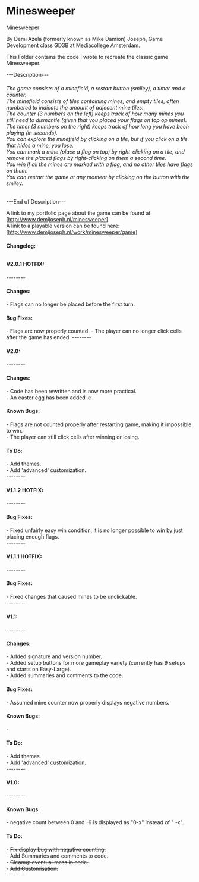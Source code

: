 # Minesweeper
Minesweeper

By Demi Azela (formerly known as Mike Damion) Joseph,
Game Development class GD3B at Mediacollege Amsterdam.

This Folder contains the code I wrote to recreate the classic game Minesweeper.

---Description---
###### The game consists of a minefield, a restart button (smiley), a timer and a counter.<br>The minefield consists of tiles containing mines, and empty tiles, often numbered to indicate the amount of adjecent mine tiles.<br>The counter (3 numbers on the left) keeps track of how many mines you still need to dismantle (given that you placed your flags on top op mines).<br>The timer (3 numbers on the right) keeps track of how long you have been playing (in seconds).<br>You can explore the minefield by clicking on a tile, but if you click on a tile that hides a mine, you lose.<br>You can mark a mine (place a flag on top) by right-clicking on a tile, and remove the placed flags by right-clicking on them a second time.<br>You win if all the mines are marked with a flag, and no other tiles have flags on them.<br>You can restart the game at any moment by clicking on the button with the smiley.<br>
---End of Description---

A link to my portfolio page about the game can be found at [http://www.demijoseph.nl/minesweeper]<br>
A link to a playable version can be found here: [http://www.demijoseph.nl/work/minesweeper/game]

<h4>Changelog:</h4>
<h6>

<h4>V2.0.1 HOTFIX:</h4>
--------
<h4>Changes:</h4>
- Flags can no longer be placed before the first turn.
<h4>Bug Fixes:</h4>
- Flags are now properly counted.
- The player can no longer click cells after the game has ended.
--------

<h4>V2.0:</h4>
--------
<h4>Changes:</h4>
- Code has been rewritten and is now more practical.<br>
- An easter egg has been added ☺.<br>
<h4>Known Bugs:</h4>
- Flags are not counted properly after restarting game, making it impossible to win.<br>
- The player can still click cells after winning or losing.
<h4>To Do:</h4>
- Add themes.<br>
- Add 'advanced' customization.<br>
--------

<h4>V1.1.2 HOTFIX:</h4>
--------
<h4>Bug Fixes:</h4>
- Fixed unfairly easy win condition, it is no longer possible to win by just placing enough flags.<br>
--------

<h4>V1.1.1 HOTFIX:</h4>
--------
<h4>Bug Fixes:</h4>
- Fixed changes that caused mines to be unclickable.<br>
--------

<h4>V1.1:</h4>
--------
<h4>Changes:</h4>
- Added signature and version number.<br>
- Added setup buttons for more gameplay variety (currently has 9 setups and starts on Easy-Large).<br>
- Added summaries and comments to the code.
<h4>Bug Fixes:</h4>
- Assumed mine counter now properly displays negative numbers.
<h4>Known Bugs:</h4>
-
<h4>To Do:</h4>
- Add themes.<br>
- Add 'advanced' customization.<br>
--------
  
<h4>V1.0:</h4>
--------
<h4>Known Bugs:</h4>
- negative count between 0 and -9 is displayed as "0-x" instead of " -x".
<h4>To Do:</h4>
- <strike>Fix display bug with negative counting.</strike><br>
- <strike>Add Summaries and comments to code.</strike><br>
- <strike>Cleanup eventual mess in code.</strike><br>
- <strike>Add Customisation.</strike><br>
--------
</h6>

